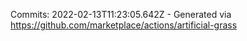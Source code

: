 Commits: 2022-02-13T11:23:05.642Z - Generated via https://github.com/marketplace/actions/artificial-grass
<br>
